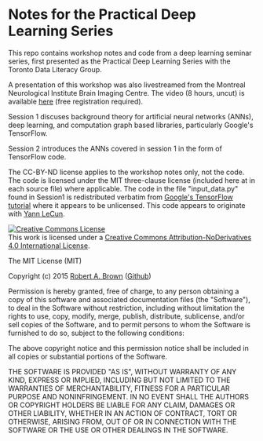 # Notes for the Practical Deep Learning Series
This repo contains workshop notes and code from a deep learning seminar series, first presented as the Practical Deep Learning Series with the Toronto Data Literacy Group.

A presentation of this workshop was also livestreamed from the Montreal Neurological Institute Brain Imaging Centre. The video (8 hours, uncut) is available <a href="https://www.mcgill.ca/bic/channels/news/bic-deep-learning-educational-workshop-265598">here</a> (free registration required).

Session 1 discuses background theory for artificial neural networks (ANNs), deep learning, and computation graph based libraries, particularly Google's TensorFlow.  

Session 2 introduces the ANNs covered in session 1 in the form of TensorFlow code.


The CC-BY-ND license applies to the workshop notes only, not the code.  The code is licensed under the MIT three-clause license (included here at in each source file) where applicable.  The code in the file "input_data.py" found in Session1 is redistributed verbatim from <a href="www.tensorflow.com">Google's TensorFlow tutorial</a> where it appears to be unlicensed.  This code appears to originate with <a href="http://yann.lecun.com/exdb/mnist/">Yann LeCun</a>.

<a rel="license" href="http://creativecommons.org/licenses/by-nd/4.0/"><img alt="Creative Commons License" style="border-width:0" src="https://i.creativecommons.org/l/by-nd/4.0/88x31.png" /></a><br />This work is licensed under a <a rel="license" href="http://creativecommons.org/licenses/by-nd/4.0/">Creative Commons Attribution-NoDerivatives 4.0 International License</a>.


The MIT License (MIT)

Copyright (c) 2015 <a href="www.robbtech.com">Robert A. Brown</a> (<a href="https://github.com/robb-brown">Github</a>)

Permission is hereby granted, free of charge, to any person obtaining a copy
of this software and associated documentation files (the "Software"), to deal
in the Software without restriction, including without limitation the rights
to use, copy, modify, merge, publish, distribute, sublicense, and/or sell
copies of the Software, and to permit persons to whom the Software is
furnished to do so, subject to the following conditions:

The above copyright notice and this permission notice shall be included in all
copies or substantial portions of the Software.

THE SOFTWARE IS PROVIDED "AS IS", WITHOUT WARRANTY OF ANY KIND, EXPRESS OR
IMPLIED, INCLUDING BUT NOT LIMITED TO THE WARRANTIES OF MERCHANTABILITY,
FITNESS FOR A PARTICULAR PURPOSE AND NONINFRINGEMENT. IN NO EVENT SHALL THE
AUTHORS OR COPYRIGHT HOLDERS BE LIABLE FOR ANY CLAIM, DAMAGES OR OTHER
LIABILITY, WHETHER IN AN ACTION OF CONTRACT, TORT OR OTHERWISE, ARISING FROM,
OUT OF OR IN CONNECTION WITH THE SOFTWARE OR THE USE OR OTHER DEALINGS IN THE
SOFTWARE.
